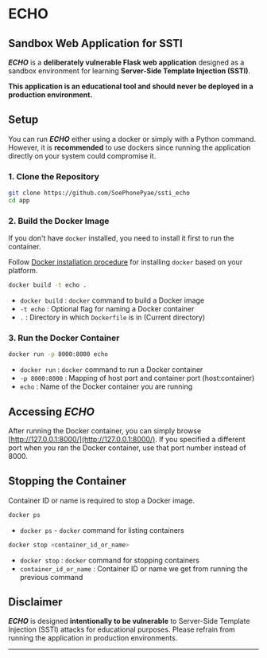 # ECHO

## Sandbox Web Application for SSTI

***ECHO*** is a **deliberately vulnerable Flask web application** designed as a sandbox environment for learning **Server-Side Template Injection (SSTI)**.

**This application is an educational tool and should never be deployed in a production environment.**

## Setup

You can run ***ECHO*** either using a docker or simply with a Python command. However, it is **recommended** to use dockers since running the application directly on your system could compromise it.  

### 1. Clone the Repository

```bash
git clone https://github.com/SoePhonePyae/ssti_echo
cd app
```

### 2. Build the Docker Image

If you don't have `docker` installed, you need to install it first to run the container.  

Follow [Docker installation procedure](https://docs.docker.com/engine/install/) for installing `docker` based on your platform.

```bash
docker build -t echo .
```

- `docker build` : `docker` command to build a Docker image  
- `-t echo` : Optional flag for naming a Docker container
- `.` : Directory in which `Dockerfile` is in (Current directory)

### 3. Run the Docker Container

```bash
docker run -p 8000:8000 echo
```

- `docker run` : `docker` command to run a Docker container
- `-p 8000:8000` : Mapping of host port and container port (host:container)
- `echo` : Name of the Docker container you are running

## Accessing ***ECHO***

After running the Docker container, you can simply browse [http://127.0.0.1:8000/](http://127.0.0.1:8000/). If you specified a different port when you ran the Docker container, use that port number instead of 8000.

## Stopping the Container

Container ID or name is required to stop a Docker image.

```bash
docker ps
```

- `docker ps` - `docker` command for listing containers

```bash
docker stop <container_id_or_name>
```

- `docker stop` : `docker` command for stopping containers
- `container_id_or_name` : Container ID or name we get from running the previous command

## **Disclaimer**

***ECHO*** is designed **intentionally to be vulnerable** to Server-Side Template Injection (SSTI) attacks for educational purposes. Please refrain from running the application in production environments.

---
